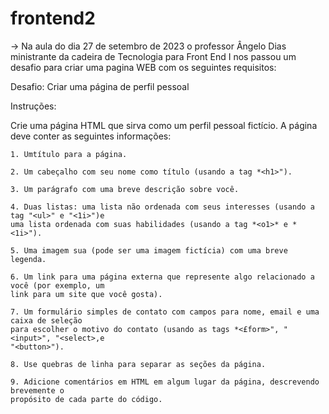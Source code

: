 # frontend2

-> Na aula do dia 27 de setembro de 2023 o professor Ângelo Dias ministrante da cadeira de Tecnologia para Front End I nos passou um desafio para criar uma pagina WEB com os seguintes requisitos:

  Desafio: Criar uma página de perfil pessoal

  Instruções:

  Crie uma página HTML que sirva como um perfil pessoal fictício. A página deve conter as seguintes informações:

    1. Umtítulo para a página.

    2. Um cabeçalho com seu nome como título (usando a tag *<h1>").
    
    3. Um parágrafo com uma breve descrição sobre você.
    
    4. Duas listas: uma lista não ordenada com seus interesses (usando a tag "<ul>" e "<1i>")e
    uma lista ordenada com suas habilidades (usando a tag *<o1>* e *<1i>").
    
    5. Uma imagem sua (pode ser uma imagem fictícia) com uma breve legenda.
    
    6. Um link para uma página externa que represente algo relacionado a você (por exemplo, um
    link para um site que você gosta).
    
    7. Um formulário simples de contato com campos para nome, email e uma caixa de seleção
    para escolher o motivo do contato (usando as tags *<£form>", "<input>", "<select>,e
    "<button>").
    
    8. Use quebras de linha para separar as seções da página.
    
    9. Adicione comentários em HTML em algum lugar da página, descrevendo brevemente o
    propósito de cada parte do código.
